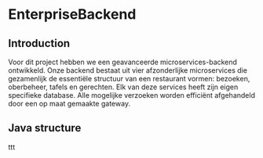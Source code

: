# EnterpriseBackend
## Introduction
<p>
    Voor dit project hebben we een geavanceerde microservices-backend ontwikkeld. Onze backend bestaat uit vier afzonderlijke microservices die gezamenlijk de essentiële structuur van een restaurant vormen: bezoeken, oberbeheer, tafels en gerechten. Elk van deze services heeft zijn eigen specifieke database. Alle mogelijke verzoeken worden efficiënt afgehandeld door een op maat gemaakte gateway.
</p>

## Java structure

<p>
    ttt
</p>